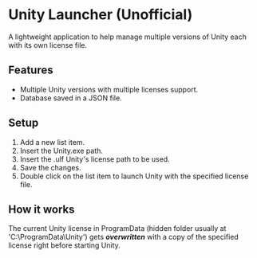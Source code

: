# Unity Launcher (Unofficial)

A lightweight application to help manage multiple versions of Unity each with its own license file.

## Features
- Multiple Unity versions with multiple licenses support.
- Database saved in a JSON file.

## Setup
1. Add a new list item.
2. Insert the Unity.exe path.
3. Insert the .ulf Unity's license path to be used.
4. Save the changes.
5. Double click on the list item to launch Unity with the specified license file.

## How it works
The current Unity license in ProgramData (hidden folder usually at 'C:\ProgramData\Unity\') gets ***overwritten*** with a copy of the specified license right before starting Unity.
